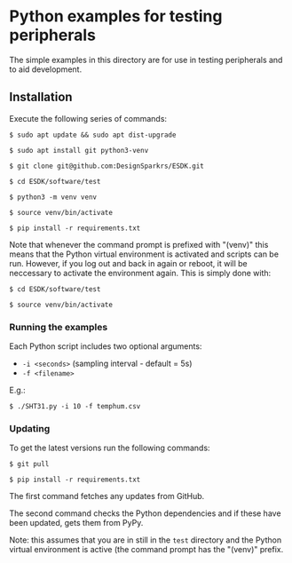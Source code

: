 # Python examples for testing peripherals

The simple examples in this directory are for use in testing peripherals and to
aid development.

## Installation

Execute the following series of commands:

```
$ sudo apt update && sudo apt dist-upgrade

$ sudo apt install git python3-venv

$ git clone git@github.com:DesignSparkrs/ESDK.git

$ cd ESDK/software/test

$ python3 -m venv venv

$ source venv/bin/activate

$ pip install -r requirements.txt

```

Note that whenever the command prompt is prefixed with "(venv)" this means that
the Python virtual environment is activated and scripts can be run. However, if
you log out and back in again or reboot, it will be neccessary to activate the
environment again. This is simply done with:

```
$ cd ESDK/software/test

$ source venv/bin/activate
```

### Running the examples

Each Python script includes two optional arguments:

* `-i <seconds>` (sampling interval - default = 5s)
* `-f <filename>`

E.g.:

```
$ ./SHT31.py -i 10 -f temphum.csv 
```

### Updating

To get the latest versions run the following commands:

```
$ git pull

$ pip install -r requirements.txt
```

The first command fetches any updates from GitHub.

The second command checks the Python dependencies and if these have been
updated, gets them from PyPy.

Note: this assumes that you are in still in the `test` directory and the Python
virtual environment is active (the command prompt has the "(venv)" prefix.
